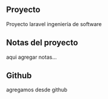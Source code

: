 ## Proyecto
Proyecto laravel ingeniería de software
## Notas del proyecto
aqui agregar notas...
## Github
agregamos desde github
